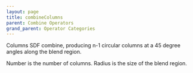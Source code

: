 ```yaml
---
layout: page
title: combineColumns
parent: Combine Operators
grand_parent: Operator Categories
---
```


Columns SDF combine, producing n-1 circular columns at a 45 degree angles along the blend region.

Number is the number of columns.
Radius is the size of the blend region.
